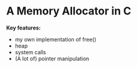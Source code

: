 # A Memory Allocator in C #


__Key features:__
+ my own implementation of free()
+ heap
+ system calls
+ (A lot of) pointer manipulation

